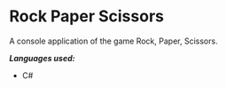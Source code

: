 # Rock Paper Scissors
 A console application of the game Rock, Paper, Scissors.
 
 ***Languages used:***
 - C#
